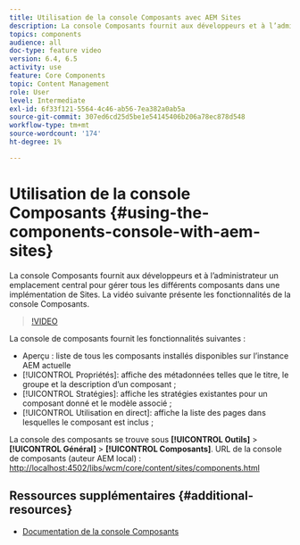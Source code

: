 ```yaml
---
title: Utilisation de la console Composants avec AEM Sites
description: La console Composants fournit aux développeurs et à l’administrateur un emplacement central pour gérer tous les différents composants dans une implémentation de Sites. La vidéo suivante présente les fonctionnalités de la console Composants.
topics: components
audience: all
doc-type: feature video
version: 6.4, 6.5
activity: use
feature: Core Components
topic: Content Management
role: User
level: Intermediate
exl-id: 6f33f121-5564-4c46-ab56-7ea382a0ab5a
source-git-commit: 307ed6cd25d5be1e54145406b206a78ec878d548
workflow-type: tm+mt
source-wordcount: '174'
ht-degree: 1%

---
```


# Utilisation de la console Composants {#using-the-components-console-with-aem-sites}

La console Composants fournit aux développeurs et à l’administrateur un emplacement central pour gérer tous les différents composants dans une implémentation de Sites. La vidéo suivante présente les fonctionnalités de la console Composants.

>[!VIDEO](https://video.tv.adobe.com/v/17417/?quality=9&learn=on)

La console de composants fournit les fonctionnalités suivantes :

* Aperçu : liste de tous les composants installés disponibles sur l’instance AEM actuelle
* [!UICONTROL Propriétés]: affiche des métadonnées telles que le titre, le groupe et la description d’un composant ;
* [!UICONTROL Stratégies]: affiche les stratégies existantes pour un composant donné et le modèle associé ;
* [!UICONTROL Utilisation en direct]: affiche la liste des pages dans lesquelles le composant est inclus ;

La console des composants se trouve sous **[!UICONTROL Outils]** > **[!UICONTROL Général]** > **[!UICONTROL Composants]**.
URL de la console de composants (auteur AEM local) : [http://localhost:4502/libs/wcm/core/content/sites/components.html](http://localhost:4502/libs/wcm/core/content/sites/components.html)

## Ressources supplémentaires {#additional-resources}

* [Documentation de la console Composants](https://helpx.adobe.com/experience-manager/6-5/sites/authoring/using/default-components-console.html)
